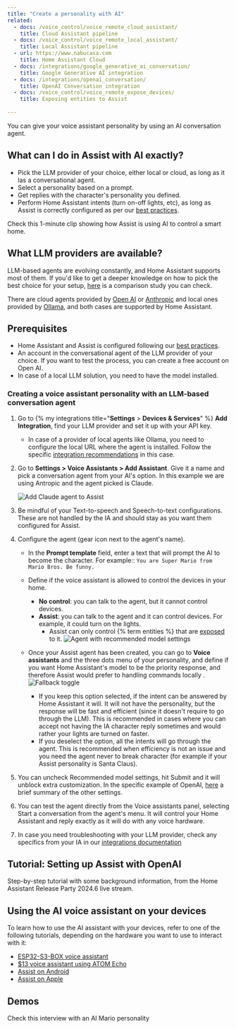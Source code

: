 ```yaml
---
title: "Create a personality with AI"
related:
  - docs: /voice_control/voice_remote_cloud_assistant/
    title: Cloud Assistant pipeline
  - docs: /voice_control/voice_remote_local_assistant/
    title: Local Assistant pipeline
  - url: https://www.nabucasa.com
    title: Home Assistant Cloud
  - docs: /integrations/google_generative_ai_conversation/
    title: Google Generative AI integration
  - docs: /integrations/openai_conversation/
    title: OpenAI Conversation integration
  - docs: /voice_control/voice_remote_expose_devices/
    title: Exposing entities to Assist
    
---
```


You can give your voice assistant personality by using an AI conversation agent.

## What can I do in Assist with AI exactly?

- Pick the LLM provider of your choice, either local or cloud, as long as it las a conversational agent.
- Select a personality based on a prompt.
- Get replies with the character's personality you defined.
- Perform Home Assistant intents (turn on-off lights, etc), as long as Assist is correctly configured as per our [best practices](/voice_control/best_practices).

Check this 1-minute clip showing how Assist is using AI to control a smart home.

<lite-youtube videoid="KXoIpwKsekY" videotitle="Demo of using Assist with an AI to control your smart home!"></lite-youtube>

## What LLM providers are available?

LLM-based agents are evolving constantly, and Home Assistant supports most of them. If you'd like to get a deeper knowledge on how to pick the best choice for your setup, [here](https://github.com/allenporter/home-assistant-datasets/tree/main/reports) is a comparison study you can check.

There are cloud agents provided by [Open AI](/integrations/openai_conversation/) or [Anthropic](/integrations/anthropic/) and local ones provided by [Ollama](/integrations/ollama), and both cases are supported by Home Assistant.

## Prerequisites

- Home Assistant and Assist is configured following our [best practices](/voice_control/best_practices).
- An account in the conversational agent of the LLM provider of your choice. If you want to test the process, you can create a free account on Open AI.
- In case of a local LLM solution, you need to have the model installed.

### Creating a voice assistant personality with an LLM-based conversation agent

1. Go to {% my integrations title="**Settings** > **Devices & Services**" %} **Add Integration**, find your LLM provider and set it up with your API key. 
   - In case of a provider of local agents like Ollama, you need to configure the local URL where the agent is installed. Follow the specific [integration recommendations](/integrations/ollama) in this case.
 
2. Go to **Settings > Voice Assistants > Add Assistant**. Give it a name and pick a conversation agent from your AI's option. In this example we are using Antropic and the agent picked is Claude.

    ![Add Claude agent to Assist](/images/assist/add-claude-to-assist.png)

3. Be mindful of your Text-to-speech and Speech-to-text configurations. These are not handled by the IA and should stay as you want them configured for Assist.
   
4. Configure the agent (gear icon next to the agent's name).
  
   - In the **Prompt template** field, enter a text that will prompt the AI to become the character. For example::
       `You are Super Mario from Mario Bros. Be funny.`
   - Define if the voice assistant is allowed to control the devices in your home.
     - **No control**: you can talk to the agent, but it cannot control devices.
     - **Assist**: you can talk to the agent and it can control devices. For example, it could turn on the lights.
       - Assist can only control {% term entities %} that are [exposed](/voice_control/voice_remote_expose_devices/) to it.
             ![Agent with recommended model settings](/images/assist/agent-recommended-model-settings.png)

   - Once your Assist agent has been created, you can go to **Voice assistants** and the three dots menu of your personality, and define if you want Home Assistant's model to be the priority response, and therefore Assist would prefer to handling commands locally .
             ![Fallback toggle](/images/assist/fallback-assist-toggle.png)

      - If you keep this option selected, if the intent can be answered by Home Assistant it will. It will not have the personality, but the response will be fast and efficient (since it doesn't require to go through the LLM). This is recommended in cases where you can accept not having the IA character reply sometimes and would rather your lights are turned on faster.
      - If you deselect the option, all the intents will go through the agent. This is recommended when efficiency is not an issue and you need the agent never to break character (for example if your Assist personality is Santa Claus).


5. You can uncheck Recommended model settings, hit Submit and it will unblock extra customization. In the specific example of OpenAI, [here](/integrations/openai_conversation/#model) a brief summary of the other settings.
6. You can test the agent directly from the Voice assistants panel, selecting Start a conversation from the agent's menu. It will control your Home Assistant and reply exactly as it will do with any voice hardware.

7. In case you need troubleshooting with your LLM provider, check any specifics from your IA in our [integrations documentation](/integrations)

## Tutorial: Setting up Assist with OpenAI

Step-by-step tutorial with some background information, from the Home Assistant Release Party 2024.6 live stream.

<lite-youtube videoid="xMFC8yaVtpI" videoStartAt="176" videotitle="Home Assistant Release Party 2024.6"></lite-youtube>

## Using the AI voice assistant on your devices

To learn how to use the AI assistant with your devices, refer to one of the following tutorials, depending on the hardware you want to use to interact with it:

- [ESP32-S3-BOX voice assistant](/voice_control/s3_box_voice_assistant/)
- [$13 voice assistant using ATOM Echo](/voice_control/thirteen-usd-voice-remote/)
- [Assist on Android](/voice_control/android/)
- [Assist on Apple](/voice_control/apple/)

## Demos

Check this interview with an AI Mario personality

<lite-youtube videoid="eLx8_NAqptk" videotitle="Give your voice assistant personality using the OpenAI integration"></lite-youtube>
